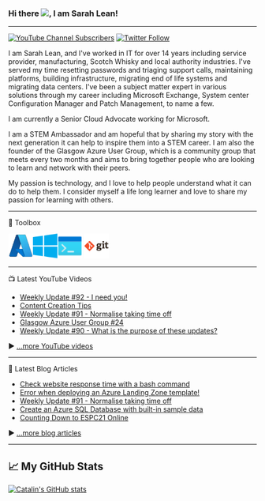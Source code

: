 ### Hi there <img src="https://raw.githubusercontent.com/MartinHeinz/MartinHeinz/master/wave.gif" width="30px">, I am Sarah Lean!

---

[![YouTube Channel Subscribers](https://img.shields.io/youtube/channel/subscribers/UCQ8U53KvEX2JuCe48MxmV3Q?label=People%20subscribed%20to%20my%20YouTube%20channel&style=social)](https://www.youtube.com/techielass?sub_confirmation=1) [![Twitter Follow](https://img.shields.io/twitter/follow/techielass?label=Twitter%20Followers&style=social)](https://twitter.com/intent/follow?screen_name=techielass)

I am Sarah Lean, and I've worked in IT for over 14 years including service provider, manufacturing, Scotch Whisky and local authority industries. I've served my time resetting passwords and triaging support calls, maintaining platforms, building infrastructure, migrating end of life systems and migrating data centers. I've been a subject matter expert in various solutions through my career including Microsoft Exchange, System center Configuration Manager and Patch Management, to name a few.

I am currently a Senior Cloud Advocate working for Microsoft.

I am a STEM Ambassador and am hopeful that by sharing my story with the next generation it can help to inspire them into a STEM career. I am also the founder of the Glasgow Azure User Group, which is a community group that meets every two months and aims to bring together people who are looking to learn and network with their peers.

My passion is technology, and I love to help people understand what it can do to help them. I consider myself a life long learner and love to share my passion for learning with others.

---

🧰 Toolbox

<img src="https://github.com/weeyin83/weeyin83/blob/main/icons/azure.jpg" alt="Azure" width="50" height="50"/><img src="https://github.com/weeyin83/weeyin83/blob/main/icons/windows-logo.png" alt="Microsoft Windows" width="50" height="50"/><img src="https://github.com/weeyin83/weeyin83/blob/main/icons/powershell.svg" alt="PowerShell" width="50" height="50"/> <img src="https://github.com/devicons/devicon/blob/master/icons/git/git-original-wordmark.svg" alt="Git" width="50" height="50"/>

---
📺 Latest YouTube Videos
<!-- YOUTUBE-VIDEOS-LIST:START -->
- [Weekly Update #92 - I need you!](https://www.youtube.com/watch?v=DP4-UAD9BsY)
- [Content Creation Tips](https://www.youtube.com/watch?v=yaP5R5P9YX8)
- [Weekly Update #91 - Normalise taking time off](https://www.youtube.com/watch?v=RNlR2a_5Uk4)
- [Glasgow Azure User Group #24](https://www.youtube.com/watch?v=pjtabPyn-C4)
- [Weekly Update #90 - What is the purpose of these updates?](https://www.youtube.com/watch?v=_5_LMVVt_0Q)
<!-- YOUTUBE-VIDEOS-LIST:END -->

 ▶ [...more YouTube videos](https://www.youtube.com/channel/techielass?sub_confirmation=1)

---

📘 Latest Blog Articles

<!-- BLOG-POST-LIST:START -->
- [Check website response time with a bash command](https://www.techielass.com/check-website-response-time-with-a-bash-command/)
- [Error when deploying an Azure Landing Zone template!](https://www.techielass.com/error-when-deploying-an-azure-landing-zone-template/)
- [Weekly Update #91 - Normalise taking time off](https://www.techielass.com/weekly-update-91/)
- [Create an Azure SQL Database with built-in sample data](https://www.techielass.com/create-an-azure-sql-database-with-built-in-sample-data/)
- [Counting Down to ESPC21 Online](https://www.techielass.com/counting-down-to-espc21-online/)
<!-- BLOG-POST-LIST:END -->

▶ [...more blog articles](https://www.techielass.com)

---

## &#x1f4c8; My GitHub Stats

[![Catalin's GitHub stats](https://github-readme-stats.vercel.app/api?username=weeyin83&theme=radical)](https://github.com/anuraghazra/github-readme-stats)
